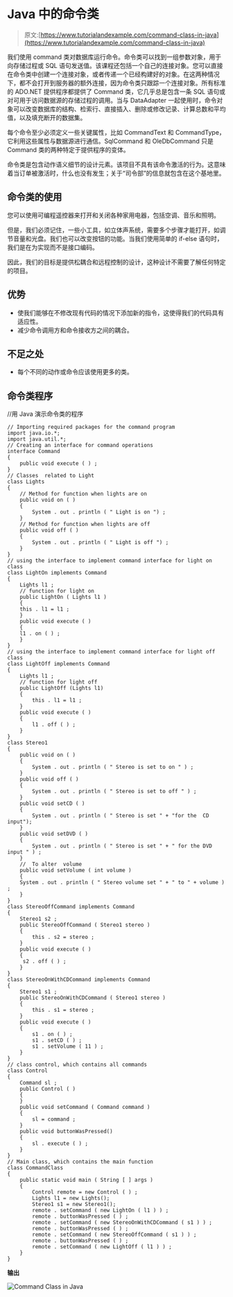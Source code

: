 # Java 中的命令类

> 原文:[https://www.tutorialandexample.com/command-class-in-java](https://www.tutorialandexample.com/command-class-in-java)

我们使用 command 类对数据库运行命令。命令类可以找到一组参数对象，用于向存储过程或 SQL 语句发送值。该课程还包括一个自己的连接对象。您可以直接在命令类中创建一个连接对象，或者传递一个已经构建好的对象。在这两种情况下，都不会打开到服务器的额外连接，因为命令类只跟踪一个连接对象。所有标准的 ADO.NET 提供程序都提供了 Command 类，它几乎总是包含一条 SQL 语句或对可用于访问数据源的存储过程的调用。当与 DataAdapter 一起使用时，命令对象可以改变数据库的结构、检索行、直接插入、删除或修改记录、计算总数和平均值，以及填充断开的数据集。

每个命令至少必须定义一些关键属性，比如 CommandText 和 CommandType，它利用这些属性与数据源进行通信。SqlCommand 和 OleDbCommand 只是 Command 类的两种特定于提供程序的变体。

命令类是包含动作语义细节的设计元素。该项目不具有该命令激活的行为。这意味着当订单被激活时，什么也没有发生；关于“司令部”的信息就包含在这个基地里。

## 命令类的使用

您可以使用可编程遥控器来打开和关闭各种家用电器，包括空调、音乐和照明。

但是，我们必须记住，一些小工具，如立体声系统，需要多个步骤才能打开，如调节音量和光盘。我们也可以改变按钮的功能。当我们使用简单的 if-else 语句时，我们是在为实现而不是接口编码。

因此，我们的目标是提供松耦合和远程控制的设计，这种设计不需要了解任何特定的项目。

## 优势

*   使我们能够在不修改现有代码的情况下添加新的指令，这使得我们的代码具有适应性。
*   减少命令调用方和命令接收方之间的耦合。

## 不足之处

*   每个不同的动作或命令应该使用更多的类。

## 命令类程序

//用 Java 演示命令类的程序

```
// Importing required packages for the command program
import java.io.*;
import java.util.*;
// Creating an interface for command operations
interface Command
{
	public void execute ( ) ;
}
// Classes  related to Light
class Lights
{
	// Method for function when lights are on
	public void on ( )
	{
		System . out . println ( " Light is on ") ;
	}
	// Method for function when lights are off
	public void off ( )
	{
		System . out . println ( " Light is off ") ;
	}
}
// using the interface to implement command interface for light on class 
class LightOn implements Command
{
	Lights l1 ;
	// function for light on
	public LightOn ( Lights l1 )
	{
	this . l1 = l1 ;
	}
	public void execute ( )
	{
	l1 . on ( ) ;
	}
}
// using the interface to implement command interface for light off class 
class LightOff implements Command
{
	Lights l1 ;
	// function for light off
	public LightOff (Lights l1)
	{
		this . l1 = l1 ;
	}
	public void execute ( )
	{
		l1 . off ( ) ;
	}
}
class Stereo1
{
	public void on ( )
	{
		System . out . println ( " Stereo is set to on " ) ;
	}
	public void off ( )
	{
		System . out . println ( " Stereo is set to off " ) ;
	}
	public void setCD ( )
	{
		System . out . println ( " Stereo is set " + "for the  CD input");
	}
	public void setDVD ( )
	{
		System . out . println ( " Stereo is set " + " for the DVD input " ) ;
	}
	//  To alter  volume
	public void setVolume ( int volume )
	{
	System . out . println ( " Stereo volume set " + " to " + volume ) ;
	}
}
class StereoOffCommand implements Command
{
	Stereo1 s2 ;
	public StereoOffCommand ( Stereo1 stereo )
	{
		this . s2 = stereo ;
	}
	public void execute ( )
	{
	 s2 . off ( ) ;
	}
}
class StereoOnWithCDCommand implements Command
{
	Stereo1 s1 ;
	public StereoOnWithCDCommand ( Stereo1 stereo )
	{
		this . s1 = stereo ;
	}
	public void execute ( )
	{
		s1 . on ( ) ;
		s1 . setCD ( ) ;
		s1 . setVolume ( 11 ) ;
	}
}
// class control, which contains all commands
class Control
{
	Command sl ; 
	public Control ( )
	{
	}
	public void setCommand ( Command command )
	{
		sl = command ;
	}
	public void buttonWasPressed()
	{
		sl . execute ( ) ;
	}
}
// Main class, which contains the main function
class CommandClass
{
	public static void main ( String [ ] args )
	{
		Control remote = new Control ( ) ;
		Lights l1 = new Lights();
		Stereo1 s1 = new Stereo1();
		remote . setCommand ( new LightOn ( l1 ) ) ;
		remote . buttonWasPressed ( ) ;
		remote . setCommand ( new StereoOnWithCDCommand ( s1 ) ) ;
		remote . buttonWasPressed ( ) ;
		remote . setCommand ( new StereoOffCommand ( s1 ) ) ;
		remote . buttonWasPressed ( ) ;
		remote . setCommand ( new LightOff ( l1 ) ) ;
	}
}
```

**输出**

![Command Class in Java](../Images/b13bb2d036cadbed03818780743b349f.png)